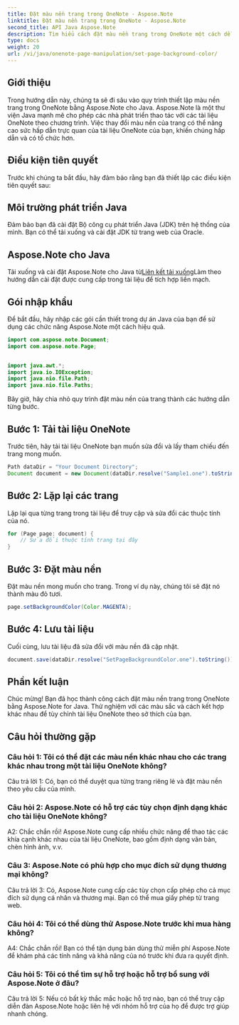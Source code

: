 ```yaml
---
title: Đặt màu nền trang trong OneNote - Aspose.Note
linktitle: Đặt màu nền trang trong OneNote - Aspose.Note
second_title: API Java Aspose.Note
description: Tìm hiểu cách đặt màu nền trang trong OneNote một cách dễ dàng bằng Aspose.Note for Java. Nâng cao sự hấp dẫn trực quan của tài liệu của bạn với hướng dẫn đơn giản này.
type: docs
weight: 20
url: /vi/java/onenote-page-manipulation/set-page-background-color/
---
```

## Giới thiệu

Trong hướng dẫn này, chúng ta sẽ đi sâu vào quy trình thiết lập màu nền trang trong OneNote bằng Aspose.Note cho Java. Aspose.Note là một thư viện Java mạnh mẽ cho phép các nhà phát triển thao tác với các tài liệu OneNote theo chương trình. Việc thay đổi màu nền của trang có thể nâng cao sức hấp dẫn trực quan của tài liệu OneNote của bạn, khiến chúng hấp dẫn và có tổ chức hơn.

## Điều kiện tiên quyết

Trước khi chúng ta bắt đầu, hãy đảm bảo rằng bạn đã thiết lập các điều kiện tiên quyết sau:

## Môi trường phát triển Java

Đảm bảo bạn đã cài đặt Bộ công cụ phát triển Java (JDK) trên hệ thống của mình. Bạn có thể tải xuống và cài đặt JDK từ trang web của Oracle.

## Aspose.Note cho Java

 Tải xuống và cài đặt Aspose.Note cho Java từ[Liên kết tải xuống](https://releases.aspose.com/note/java/)Làm theo hướng dẫn cài đặt được cung cấp trong tài liệu để tích hợp liền mạch.

## Gói nhập khẩu

Để bắt đầu, hãy nhập các gói cần thiết trong dự án Java của bạn để sử dụng các chức năng Aspose.Note một cách hiệu quả.

```java
import com.aspose.note.Document;
import com.aspose.note.Page;


import java.awt.*;
import java.io.IOException;
import java.nio.file.Path;
import java.nio.file.Paths;
```

Bây giờ, hãy chia nhỏ quy trình đặt màu nền của trang thành các hướng dẫn từng bước.

## Bước 1: Tải tài liệu OneNote

Trước tiên, hãy tải tài liệu OneNote bạn muốn sửa đổi và lấy tham chiếu đến trang mong muốn.

```java
Path dataDir = "Your Document Directory";
Document document = new Document(dataDir.resolve("Sample1.one").toString());
```

## Bước 2: Lặp lại các trang

Lặp lại qua từng trang trong tài liệu để truy cập và sửa đổi các thuộc tính của nó.

```java
for (Page page: document) {
    // Sửa đổi thuộc tính trang tại đây
}
```

## Bước 3: Đặt màu nền

Đặt màu nền mong muốn cho trang. Trong ví dụ này, chúng tôi sẽ đặt nó thành màu đỏ tươi.

```java
page.setBackgroundColor(Color.MAGENTA);
```

## Bước 4: Lưu tài liệu

Cuối cùng, lưu tài liệu đã sửa đổi với màu nền đã cập nhật.

```java
document.save(dataDir.resolve("SetPageBackgroundColor.one").toString());
```

## Phần kết luận

Chúc mừng! Bạn đã học thành công cách đặt màu nền trang trong OneNote bằng Aspose.Note for Java. Thử nghiệm với các màu sắc và cách kết hợp khác nhau để tùy chỉnh tài liệu OneNote theo sở thích của bạn.

## Câu hỏi thường gặp

### Câu hỏi 1: Tôi có thể đặt các màu nền khác nhau cho các trang khác nhau trong một tài liệu OneNote không?

Câu trả lời 1: Có, bạn có thể duyệt qua từng trang riêng lẻ và đặt màu nền theo yêu cầu của mình.

### Câu hỏi 2: Aspose.Note có hỗ trợ các tùy chọn định dạng khác cho tài liệu OneNote không?

A2: Chắc chắn rồi! Aspose.Note cung cấp nhiều chức năng để thao tác các khía cạnh khác nhau của tài liệu OneNote, bao gồm định dạng văn bản, chèn hình ảnh, v.v.

### Câu 3: Aspose.Note có phù hợp cho mục đích sử dụng thương mại không?

Câu trả lời 3: Có, Aspose.Note cung cấp các tùy chọn cấp phép cho cả mục đích sử dụng cá nhân và thương mại. Bạn có thể mua giấy phép từ trang web.

### Câu hỏi 4: Tôi có thể dùng thử Aspose.Note trước khi mua hàng không?

A4: Chắc chắn rồi! Bạn có thể tận dụng bản dùng thử miễn phí Aspose.Note để khám phá các tính năng và khả năng của nó trước khi đưa ra quyết định.

### Câu hỏi 5: Tôi có thể tìm sự hỗ trợ hoặc hỗ trợ bổ sung với Aspose.Note ở đâu?

Câu trả lời 5: Nếu có bất kỳ thắc mắc hoặc hỗ trợ nào, bạn có thể truy cập diễn đàn Aspose.Note hoặc liên hệ với nhóm hỗ trợ của họ để được trợ giúp nhanh chóng.